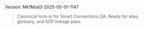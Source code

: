 Version: Mk1Mod3-2025-05-01-1147  
> Canonical lock-in for Smart Connections QA. Ready for alias, glossary, and SOP linkage pass.